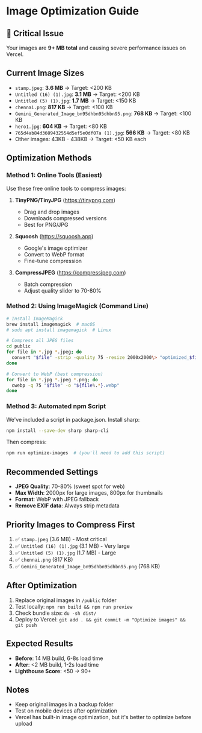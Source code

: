 # Image Optimization Guide

## 🚨 Critical Issue
Your images are **9+ MB total** and causing severe performance issues on Vercel.

## Current Image Sizes
- `stamp.jpeg`: **3.6 MB** → Target: <200 KB
- `Untitled (16) (1).jpg`: **3.1 MB** → Target: <200 KB  
- `Untitled (5) (1).jpg`: **1.7 MB** → Target: <150 KB
- `chennai.png`: **817 KB** → Target: <100 KB
- `Gemini_Generated_Image_bn95dhbn95dhbn95.png`: **768 KB** → Target: <100 KB
- `hero1.jpg`: **604 KB** → Target: <80 KB
- `765d4ab84d3609432554d5ef5e0df07a (1).jpg`: **566 KB** → Target: <80 KB
- Other images: 43KB - 438KB → Target: <50 KB each

## Optimization Methods

### Method 1: Online Tools (Easiest)
Use these free online tools to compress images:

1. **TinyPNG/TinyJPG** (https://tinypng.com)
   - Drag and drop images
   - Downloads compressed versions
   - Best for PNG/JPG

2. **Squoosh** (https://squoosh.app)
   - Google's image optimizer
   - Convert to WebP format
   - Fine-tune compression

3. **CompressJPEG** (https://compressjpeg.com)
   - Batch compression
   - Adjust quality slider to 70-80%

### Method 2: Using ImageMagick (Command Line)
```bash
# Install ImageMagick
brew install imagemagick  # macOS
# sudo apt install imagemagick  # Linux

# Compress all JPEG files
cd public
for file in *.jpg *.jpeg; do
  convert "$file" -strip -quality 75 -resize 2000x2000\> "optimized_$file"
done

# Convert to WebP (best compression)
for file in *.jpg *.jpeg *.png; do
  cwebp -q 75 "$file" -o "${file%.*}.webp"
done
```

### Method 3: Automated npm Script
We've included a script in package.json. Install sharp:

```bash
npm install --save-dev sharp sharp-cli
```

Then compress:
```bash
npm run optimize-images  # (you'll need to add this script)
```

## Recommended Settings
- **JPEG Quality**: 70-80% (sweet spot for web)
- **Max Width**: 2000px for large images, 800px for thumbnails
- **Format**: WebP with JPEG fallback
- **Remove EXIF data**: Always strip metadata

## Priority Images to Compress First
1. ✅ `stamp.jpeg` (3.6 MB) - Most critical
2. ✅ `Untitled (16) (1).jpg` (3.1 MB) - Very large
3. ✅ `Untitled (5) (1).jpg` (1.7 MB) - Large
4. ✅ `chennai.png` (817 KB)
5. ✅ `Gemini_Generated_Image_bn95dhbn95dhbn95.png` (768 KB)

## After Optimization
1. Replace original images in `/public` folder
2. Test locally: `npm run build && npm run preview`
3. Check bundle size: `du -sh dist/`
4. Deploy to Vercel: `git add . && git commit -m "Optimize images" && git push`

## Expected Results
- **Before**: 14 MB build, 6-8s load time
- **After**: <2 MB build, 1-2s load time
- **Lighthouse Score**: <50 → 90+

## Notes
- Keep original images in a backup folder
- Test on mobile devices after optimization
- Vercel has built-in image optimization, but it's better to optimize before upload
